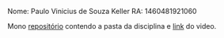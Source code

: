 Nome: Paulo Vinicius de Souza Keller
RA: 1460481921060

Mono [repositório](https://github.com/PauloKeller/Grade-Projects/tree/master/lab_bd_vi) contendo a pasta da disciplina e
[link](https://github.com/PauloKeller/Grade-Projects/tree/master/lab_bd_vi) do video.